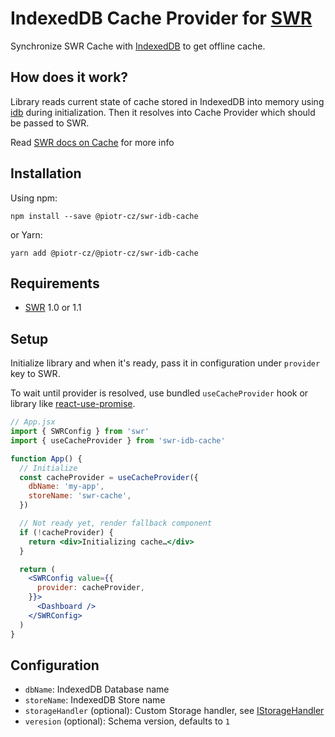 # IndexedDB Cache Provider for [SWR](https://swr.vercel.app/)

Synchronize SWR Cache with [IndexedDB](https://developer.mozilla.org/en-US/docs/Glossary/IndexedDB) to get offline cache.


## How does it work?

Library reads current state of cache stored in IndexedDB into memory using [idb](https://github.com/jakearchibald/idb) during initialization.
Then it resolves into Cache Provider which should be passed to SWR.

Read [SWR docs on Cache](https://swr.vercel.app/docs/advanced/cache) for more info


## Installation

Using npm:

```console
npm install --save @piotr-cz/swr-idb-cache
```

or Yarn:

```console
yarn add @piotr-cz/@piotr-cz/swr-idb-cache
```


## Requirements

- [SWR](https://swr.vercel.app/) 1.0 or 1.1


## Setup

Initialize library and when it's ready, pass it in configuration under `provider` key to SWR.

To wait until provider is resolved, use bundled `useCacheProvider` hook or library like [react-use-promise](https://github.com/bsonntag/react-use-promise).

```jsx
// App.jsx
import { SWRConfig } from 'swr'
import { useCacheProvider } from 'swr-idb-cache'

function App() {
  // Initialize
  const cacheProvider = useCacheProvider({
    dbName: 'my-app',
    storeName: 'swr-cache',
  })

  // Not ready yet, render fallback component
  if (!cacheProvider) {
    return <div>Initializing cache…</div>
  }

  return (
    <SWRConfig value={{
      provider: cacheProvider,
    }}>
      <Dashboard />
    </SWRConfig>
  )
}
```

## Configuration

- `dbName`: IndexedDB Database name
- `storeName`: IndexedDB Store name
- `storageHandler` (optional): Custom Storage handler, see [IStorageHandler](./src/types.ts)
- `veresion` (optional): Schema version, defaults to `1`
